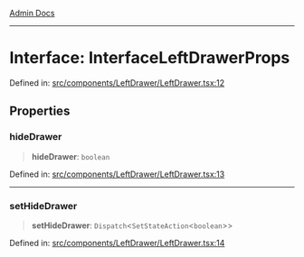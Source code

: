 [Admin Docs](/)

***

# Interface: InterfaceLeftDrawerProps

Defined in: [src/components/LeftDrawer/LeftDrawer.tsx:12](https://github.com/abhassen44/talawa-admin/blob/285f7384c3d26b5028a286d84f89b85120d130a2/src/components/LeftDrawer/LeftDrawer.tsx#L12)

## Properties

### hideDrawer

> **hideDrawer**: `boolean`

Defined in: [src/components/LeftDrawer/LeftDrawer.tsx:13](https://github.com/abhassen44/talawa-admin/blob/285f7384c3d26b5028a286d84f89b85120d130a2/src/components/LeftDrawer/LeftDrawer.tsx#L13)

***

### setHideDrawer

> **setHideDrawer**: `Dispatch`\<`SetStateAction`\<`boolean`\>\>

Defined in: [src/components/LeftDrawer/LeftDrawer.tsx:14](https://github.com/abhassen44/talawa-admin/blob/285f7384c3d26b5028a286d84f89b85120d130a2/src/components/LeftDrawer/LeftDrawer.tsx#L14)
